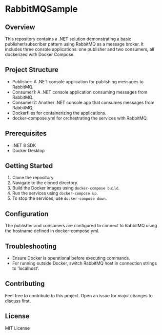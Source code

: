 # RabbitMQSample

## Overview
This repository contains a .NET solution demonstrating a basic publisher/subscriber pattern using RabbitMQ as a message broker. It includes three console applications: one publisher and two consumers, all dockerized with Docker Compose.

## Project Structure
- Publisher: A .NET console application for publishing messages to RabbitMQ.
- Consumer1: A .NET console application consuming messages from RabbitMQ.
- Consumer2: Another .NET console app that consumes messages from RabbitMQ.
- Dockerfiles for containerizing the applications.
- docker-compose.yml for orchestrating the services with RabbitMQ.

## Prerequisites
- .NET 8 SDK
- Docker Desktop

## Getting Started
1. Clone the repository.
2. Navigate to the cloned directory.
3. Build the Docker images using `docker-compose build`.
4. Run the services using `docker-compose up`.
5. To stop the services, use `docker-compose down`.

## Configuration
The publisher and consumers are configured to connect to RabbitMQ using the hostname defined in docker-compose.yml.

## Troubleshooting
- Ensure Docker is operational before executing commands.
- For running outside Docker, switch RabbitMQ host in connection strings to 'localhost'.

## Contributing
Feel free to contribute to this project. Open an issue for major changes to discuss first.

## License
MIT License
